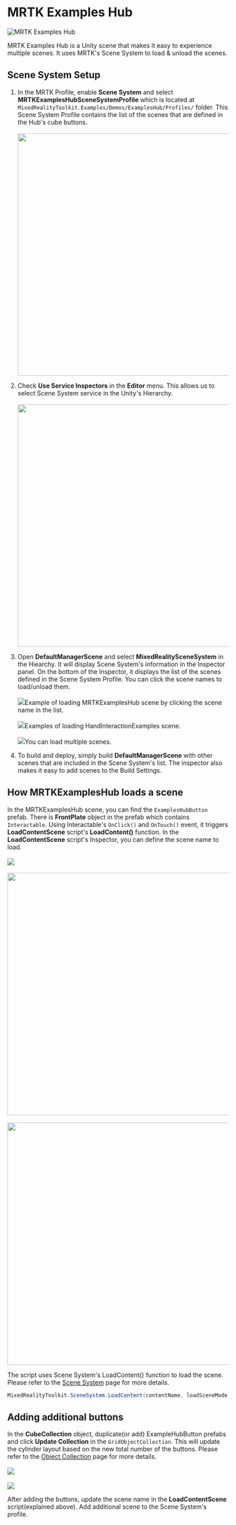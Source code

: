 # MRTK Examples Hub #

![MRTK Examples Hub](../Documentation/Images/ExamplesHub/MRTK_ExamplesHub.png)

MRTK Examples Hub is a Unity scene that makes it easy to experience multiple scenes. It uses MRTK's Scene System to load & unload the scenes. 

## Scene System Setup ##
1. In the MRTK Profile, enable **Scene System** and select **MRTKExamplesHubSceneSystemProfile** which is located at ``MixedRealityToolkit.Examples/Demos/ExamplesHub/Profiles/`` folder. This Scene System Profile contains the list of the scenes that are defined in the Hub's cube buttons. <br/><br/><img src="../Documentation/Images/ExamplesHub/MRTK_ExamplesHub_SceneSystem1.png" width="550">

2. Check **Use Service Inspectors** in the **Editor** menu. This allows us to select Scene System service in the Unity's Hierarchy.
<br/><br/><img src="../Documentation/Images/ExamplesHub/MRTK_ExamplesHub_SceneSystem2.png" width="550">

3. Open **DefaultManagerScene** and select **MixedRealitySceneSystem** in the Hiearchy. It will display Scene System's information in the Inspector panel. On the bottom of the Inspector, it displays the list of the scenes defined in the Scene System Profile. You can click the scene names to load/unload them. 
<br/><br/><img src="../Documentation/Images/ExamplesHub/MRTK_ExamplesHub_SceneSystem3.png">Example of loading MRTKExamplesHub scene by clicking the scene name in the list.
<br/><br/><img src="../Documentation/Images/ExamplesHub/MRTK_ExamplesHub_SceneSystem4.png">Examples of loading HandInteractionExamples scene.
<br/><br/><img src="../Documentation/Images/ExamplesHub/MRTK_ExamplesHub_SceneSystem5.png">You can load multiple scenes.

4. To build and deploy, simply build **DefaultManagerScene** with other scenes that are included in the Scene System's list. The inspector also makes it easy to add scenes to the Build Settings.

## How MRTKExamplesHub loads a scene ##
In the MRTKExamplesHub scene, you can find the ``ExamplesHubButton`` prefab. There is **FrontPlate** object in the prefab which contains ``Interactable``. Using Interactable's ``OnClick()`` and ``OnTouch()`` event, it triggers **LoadContentScene** script's **LoadContent()** function. In the **LoadContentScene** script's Inspector, you can define the scene name to load.
<br/><br/><img src="../Documentation/Images/ExamplesHub/MRTK_ExamplesHub_SceneSystem6.png">
<br/><br/><img src="../Documentation/Images/ExamplesHub/MRTK_ExamplesHub_SceneSystem8.png" width="550">
<br/><br/><img src="../Documentation/Images/ExamplesHub/MRTK_ExamplesHub_SceneSystem7.png" width="550">

The script uses Scene System's LoadContent() function to load the scene. Please refer to the [Scene System](SceneSystem/SceneSystemGetingStarted.md) page for more details.
```csharp
MixedRealityToolkit.SceneSystem.LoadContent(contentName, loadSceneMode);
```
 
## Adding additional buttons ##
In the **CubeCollection** object, duplicate(or add) ExampleHubButton prefabs and click **Update Collection** in the ``GridObjectCollection``. This will update the cylinder layout based on the new total number of the buttons. Please refer to the [Object Collection](README_ObjectCollection.md) page for more details.
<br/><br/><img src="../Documentation/Images/ExamplesHub/MRTK_ExamplesHub_SceneSystem9.png">
<br/><br/><img src="../Documentation/Images/ExamplesHub/MRTK_ExamplesHub_SceneSystem10.png">

After adding the buttons, update the scene name in the **LoadContentScene** script(explained above). Add additional scene to the Scene System's profile.

